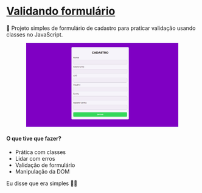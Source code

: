# [Validando formulário](https://heyloh.github.io/validando-form/index.html)
📝 Projeto simples de formulário de cadastro para praticar validação usando classes no JavaScript.

<p align="center">
  <img src="./assets/img/valid.png" width="400px">
</p>

#### O que tive que fazer?
- Prática com classes
- Lidar com erros
- Validação de formulário
- Manipulação da DOM

Eu disse que era simples 🤷🏽